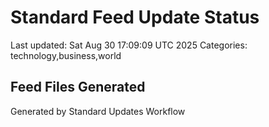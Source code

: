 # Standard Feed Update Status
Last updated: Sat Aug 30 17:09:09 UTC 2025
Categories: technology,business,world

## Feed Files Generated

Generated by Standard Updates Workflow

